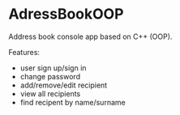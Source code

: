 # AdressBookOOP

Address book console app based on C++ (OOP).

Features:
- user sign up/sign in
- change password
- add/remove/edit recipient
- view all recipients
- find recipent by name/surname
